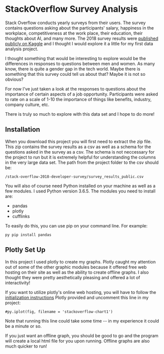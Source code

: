 # StackOverflow Survey Analysis
Stack Overflow conducts yearly surveys from their users. The survey contains questions asking about the participants' salary, happiness in the workplace, competitiveness at the work place, their education, their thoughts about AI, and many more. The 2018 survey results were [published publicly on Kaggle](https://www.kaggle.com/stackoverflow/stack-overflow-2018-developer-survey) and I thought I would explore it a little for my first data analysis project.

I thought something that would be interesting to explore would be the differences in responses to questions between men and women. As many know, there is quite a gender gap in the tech world. Maybe there is something that this survey could tell us about that? Maybe it is not so obvious?

For now I've just taken a look at the responses to questions about the importance of certain aspects of a job opportunity. Participants were asked to rate on a scale of 1-10 the importance of things like benefits, industry, company culture, etc. 

There is truly so much to explore with this data set and I hope to do more!

## Installation
When you download this project you will first need to extract the zip file. This zip contains the survey results as a csv as well as a schema for the questions asked in the survey as a csv. The schema is not neccessary for the project to run but it is extremely helpful for understanding the columns in the very large data set. The path from the project folder to the csv should be:
```
/stack-overflow-2018-developer-survey/survey_results_public.csv
```

You will also of course need Python installed on your machine as well as a few modules. I used Python version 3.6.5.
The modules you need to install are:
* pandas
* plotly
* cufflinks

To easily do this, you can use pip on your command line. For example:
```
py pip install pandas
```

## Plotly Set Up
In this project I used plotly to create my graphs. Plotly caught my attention out of some of the other graphic modules because it offered free web hosting on their site as well as the ability to create offline graphs. I also thought they were pretty aesthetically pleasing and offered a lot of interactivity!

If you want to utilize plotly's online web hosting, you will have to follow the [initialization instructions](https://plot.ly/python/getting-started/#initialization-for-online-plotting) Plotly provided and uncomment this line in my project:
```
#py.iplot(fig, filename = 'stackoverflow-chart1')
```
Note that running this line could take some time -- in my experience it could be a minute or so.

If you just want an offline graph, you should be good to go and the program will create a local html file for you upon running. Offline graphs are also much quicker to run!



